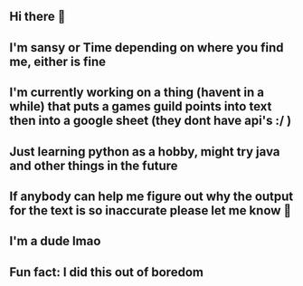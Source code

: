 ## Hi there 👋

## I'm sansy or Time depending on where you find me, either is fine

## I'm currently working on a thing (havent in a while) that puts a games guild points into text then into a google sheet (they dont have api's :/ )

## Just learning python as a hobby, might try java and other things in the future

## If anybody can help me figure out why the output for the text is so inaccurate please let me know 🙏

## I'm a dude lmao

## Fun fact: I did this out of boredom
<!--
**sansyboi356/sansyboi356** is a ✨ _special_ ✨ repository because its `README.md` (this file) appears on your GitHub profile.

Here are some ideas to get you started:

- 🔭 I’m currently working on ...
- 🌱 I’m currently learning ...
- 👯 I’m looking to collaborate on ...
- 🤔 I’m looking for help with ...
- 💬 Ask me about ...
- 📫 How to reach me: ...
- 😄 Pronouns: ...
- ⚡ Fun fact: ...
-->
